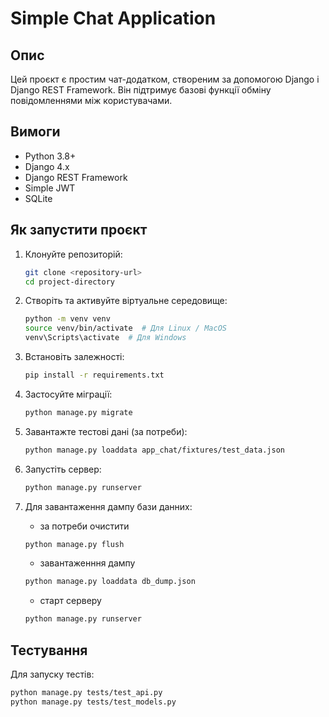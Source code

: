# Simple Chat Application

## Опис

Цей проєкт є простим чат-додатком, створеним за допомогою Django і Django REST Framework. Він підтримує базові функції
обміну повідомленнями між користувачами.

## Вимоги

- Python 3.8+
- Django 4.x
- Django REST Framework
- Simple JWT
- SQLite

## Як запустити проєкт

1. Клонуйте репозиторій:
    ```bash
    git clone <repository-url>
    cd project-directory
    ```

2. Створіть та активуйте віртуальне середовище:
    ```bash
    python -m venv venv
    source venv/bin/activate  # Для Linux / MacOS
    venv\Scripts\activate  # Для Windows
    ```

3. Встановіть залежності:
    ```bash
    pip install -r requirements.txt
    ```

4. Застосуйте міграції:
    ```bash
    python manage.py migrate
    ```

5. Завантажте тестові дані (за потреби):
    ```bash
    python manage.py loaddata app_chat/fixtures/test_data.json
    ```

6. Запустіть сервер:
    ```bash
    python manage.py runserver
    ```
7. Для завантаження дампу бази данних:
    - за потреби очистити
    ```bash
    python manage.py flush
    ```
    - завантаженння дампу
    ```bash
    python manage.py loaddata db_dump.json
    ```
    - старт серверу
    ```bash
    python manage.py runserver
    ```

## Тестування

Для запуску тестів:

```bash
python manage.py tests/test_api.py
python manage.py tests/test_models.py